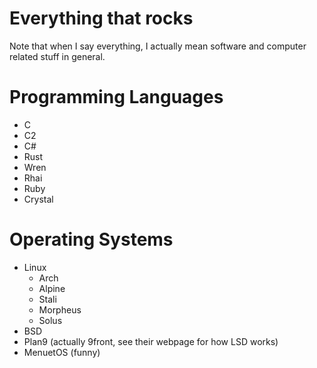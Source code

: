 # Everything that rocks
Note that when I say everything, I actually mean software and
computer related stuff in general.

# Programming Languages
* C
* C2
* C#
* Rust
* Wren
* Rhai
* Ruby
* Crystal

# Operating Systems
* Linux
	* Arch
	* Alpine
	* Stali
	* Morpheus
	* Solus
* BSD
* Plan9 (actually 9front, see their webpage for how LSD works)
* MenuetOS (funny)

